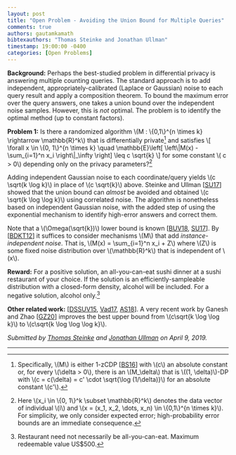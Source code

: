 ```yaml
---
layout: post
title: "Open Problem - Avoiding the Union Bound for Multiple Queries"
comments: true
authors: gautamkamath
bibtexauthors: "Thomas Steinke and Jonathan Ullman"
timestamp: 19:00:00 -0400
categories: [Open Problems]
---
```


**Background:** Perhaps the best-studied problem in differential privacy is answering multiple counting queries.
The standard approach is to add independent, appropriately-calibrated (Laplace or Gaussian) noise to each query result and apply a composition theorem.
To bound the maximum error over the query answers, one takes a union bound over the independent noise samples.
However, this is *not* optimal.
The problem is to identify the optimal method (up to constant factors).

**Problem 1:** Is there a randomized algorithm \\(M : \\{0,1\\}^{n \times k} \rightarrow \mathbb{R}^k\\) that is differentially private[^1] and satisfies
\\[
\forall x \in \\{0, 1\\}^{n \times k} \quad \mathbb{E}\left[ \left\\|M(x) - \sum_{i=1}^n x_i \right\\|_\infty \right] \leq c \sqrt{k}
\\]
for some constant \\( c > 0\\) depending only on the privacy parameters?[^2]

Adding independent Gaussian noise to each coordinate/query yields \\(c \sqrt{k \log k}\\) in place of \\(c \sqrt{k}\\) above. 
Steinke and Ullman \[[SU17](https://arxiv.org/abs/1501.06095)\] showed that the union bound can *almost* be avoided and obtained \\(c \sqrt{k \log \log k}\\) using correlated noise.
The algorithm is nonetheless based on independent Gaussian noise, with the added step of using the exponential mechanism to identify high-error answers and correct them.

Note that a \\(\Omega(\sqrt{k})\\) lower bound is known \[[BUV18](https://arxiv.org/abs/1311.3158), [SU17](https://arxiv.org/abs/1501.06095)\]. By \[[BDKT12](http://www.cs.utah.edu/~bhaskara/files/privacy.pdf)\] it suffices to consider mechanisms \\(M\\) that add *instance-independent noise*. That is, \\(M(x) = \sum_{i=1}^n x_i + Z\\) where \\(Z\\) is some fixed noise distribution over \\(\mathbb{R}^k\\) that is independent of \\(x\\).

**Reward:** For a positive solution, an all-you-can-eat sushi dinner at a sushi restaurant of your choice.
If the solution is an efficiently-sampleable distribution with a closed-form density, alcohol will be included.
For a negative solution, alcohol only.[^3]

**Other related work:** \[[DSSUV15](https://privacytools.seas.harvard.edu/files/privacytools/files/robust.pdf), [Vad17](https://privacytools.seas.harvard.edu/files/privacytools/files/complexityprivacy_1.pdf), [AS18](https://arxiv.org/abs/1801.09236)\]. 
A very recent work by Ganesh and Zhao \[[GZ20](https://people.eecs.berkeley.edu/~arunganesh/papers/generalizedgaussians.pdf)\] improves the best upper bound from \\(c\sqrt{k \log \log k}\\) to \\(c\sqrt{k \log \log \log k}\\).

_Submitted by [Thomas Steinke](http://www.thomas-steinke.net/) and [Jonathan Ullman](https://www.ccs.neu.edu/home/jullman/) on April 9, 2019._

---

[^1]: Specifically, \\(M\\) is either 1-zCDP [[BS16](https://arxiv.org/abs/1605.02065)] with \\(c\\) an absolute constant or, for every \\(\delta > 0\\), there is an \\(M_\delta\\) that is \\((1, \delta)\\)-DP with \\(c = c(\delta) = c' \cdot \sqrt{\log (1/\delta)}\\) for an absolute constant \\(c'\\).

[^2]: Here \\(x_i \in \\{0, 1\\}^k \subset \mathbb{R}^k\\) denotes the data vector of individual \\(i\\) and \\(x = (x_1, x_2, \dots, x_n) \in \\{0,1\\}^{n \times k}\\). For simplicity, we only consider expected error; high-probability error bounds are an immediate consequence.

[^3]: Restaurant need not necessarily be all-you-can-eat. Maximum redeemable value US$500.
